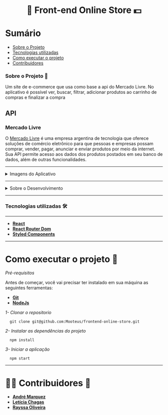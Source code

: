 <h1 align="center">🛒 Front-end Online Store 💵</h1>

# Sumário

- [Sobre o Projeto](#-sobre-o-projeto-)
- [Tecnologias utilizadas](#-tecnologias-utilizadas-)
- [Como executar o projeto](#-como-executar-o-projeto-)
- [Contribuidores](#-contribuidores-)

### Sobre o Projeto 🔎
<p>Um site de e-commerce que usa como base a api do Mercado Livre. No aplicativo é possível ver, buscar, filtrar, adicionar produtos ao carrinho de compras e finalizar a compra</p>


## API

### Mercado Livre
O [Mercado Livre](https://www.mercadolivre.com.br/) é uma empresa argentina de tecnologia que oferece soluções de comércio eletrônico para que pessoas e empresas possam comprar, vender, pagar, anunciar e enviar produtos por meio da internet. Sua API permite acesso aos dados dos produtos postados em seu banco de dados, além de outras funcionalidades.

---

<details>
  <summary>Imagens do Aplicativo</summary>
  <p align="center">
    colocar imagem aqui*
  </p>
</details>

---

<details>
  <summary>Sobre o Desenvolvimento</summary>

  <br>

  Para o desenvolvimento foi utilizado tecnologias que você pode consultar [aqui](#-tecnologias)🙂

  <p>Utilizamos o método Kanban em conjunto com a ferramenta trello, a maior parte do desenvolvimento da aplicação fizemos de forma sincrona com todas as pessoas envolvidas em uma call do Zoom, e passamos para pair programing no final do projeto</p>
  <p>Toda a comunicação assíncrona durante o dia de projeto foi feito com a ferramenta Slack</p>
</details>

---

### Tecnologias utilizadas 🛠 

---

- **[React](https://pt-br.reactjs.org/)**
- **[React Router Dom](https://v5.reactrouter.com/)**
- **[Styled Components](https://styled-components.com/)**

---

# Como executar o projeto 🚀

_Pré-requisitos_

Antes de começar, você vai precisar ter instalado em sua máquina as seguintes ferramentas:

- **[Git](https://git-scm.com)**
- **[NodeJs](https://nodejs.org/en/)**

_1- Clonar o repositorio_

```
  git clone git@github.com:Mooteus/frontend-online-store.git
```
_2- Instalar as dependências do projeto_

```
  npm install
```

_3- Iniciar a aplicação_

```
  npm start
```
---
# 👨‍💻 Contribuidores 💚
- **[André Marquez](https://www.linkedin.com/in/andremarquezz/)**
- **[Letícia Chagas](https://www.linkedin.com/in/leticia-chagas-marques/)**
- **[Rayssa Oliveira](https://www.linkedin.com/in/rayssacamilaoliveira/)**
